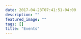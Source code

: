 ```yaml
---
date: 2017-04-23T07:41:51-04:00
description: ""
featured_image: ""
tags: []
title: "Events"
---
```


